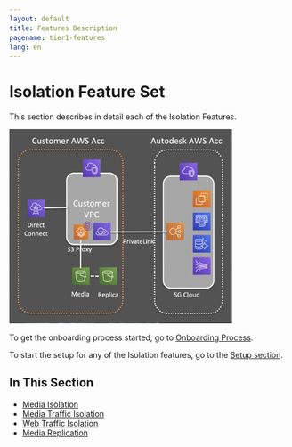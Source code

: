 ```yaml
---
layout: default
title: Features Description
pagename: tier1-features
lang: en
---
```


# Isolation Feature Set

This section describes in detail each of the Isolation Features.

<img alt="features-description-overview" src="../images/features-description-overview.png" width="400">

To get the onboarding process started, go to [Onboarding Process](../getting_started/onboarding.md).

To start the setup for any of the Isolation features, go to the [Setup section](../setup/setup.md).

## In This Section

<!-- When updating this, also update tier1.md -->

- [Media Isolation](./media_isolation.md)
- [Media Traffic Isolation](./media_traffic_isolation.md)
- [Web Traffic Isolation](./web_traffic_isolation.md)
- [Media Replication](./media_replication.md)

